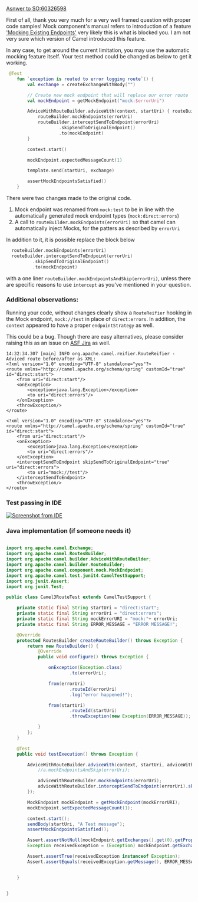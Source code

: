 [Asnwer to SO:60326598](https://stackoverflow.com/questions/60326598/camel-3-how-to-intercept-a-route-from-onexception-using-interceptsendtoendpo/60416158#60416158)

First of all, thank you very much for a very well framed question with proper code samples! Mock component's manual refers to introduction of a feature ['Mocking Existing Endpoints'](https://camel.apache.org/components/latest/mock-component.html#_mocking_existing_endpoints) very likely this is what is blocked you. I am not very sure which version of Camel introduced this feature. 

In any case, to get around the current limitation, you may use the automatic mocking feature itself. Your test method could be changed as below to get it working.

````Kotlin
 @Test
    fun `exception is routed to error logging route`() {
        val exchange = createExchangeWithBody("")

        // Create new mock endpoint that will replace our error route
        val mockEndpoint = getMockEndpoint("mock:$errorUri") 

        AdviceWithRouteBuilder.adviceWith(context, startUri) { routeBuilder ->
            routeBuilder.mockEndpoints(errorUri) 
            routeBuilder.interceptSendToEndpoint(errorUri)
                    .skipSendToOriginalEndpoint()
                    .to(mockEndpoint)
        }

        context.start()

        mockEndpoint.expectedMessageCount(1)

        template.send(startUri, exchange)

        assertMockEndpointsSatisfied()
    }
````

There were two changes made to the original code.

1. Mock endpoint was renamed from `mock:test` to be in line with the automatically generated mock endpoint types (`mock:direct:errors`)
2. A call to `routeBuilder.mockEndpoints(errorUri)` so that camel can automatically inject Mocks, for the patters as described by `errorUri`

In addition to it, it is possible replace the block below
````kotlin
  routeBuilder.mockEndpoints(errorUri)
  routeBuilder.interceptSendToEndpoint(errorUri)
          .skipSendToOriginalEndpoint()
          .to(mockEndpoint)
````
with a one liner `routeBuilder.mockEndpointsAndSkip(errorUri)`, unless there are specific reasons to use `intercept` as you've mentioned in your question.

### Additional observations:

Running your code, without changes clearly show a `RouteReifier` hooking in the Mock endpoint, `mock://test` in place of `direct:errors`. In addition, the `context` appeared to have a proper `endpointStrategy` as well. 

This could be a bug. Though there are easy alternatives, please consider raising this as an issue on [ASF Jira](https://issues.apache.org/jira/projects/CAMEL/issues) as well.

````
14:32:34.307 [main] INFO org.apache.camel.reifier.RouteReifier - Adviced route before/after as XML:
<?xml version="1.0" encoding="UTF-8" standalone="yes"?>
<route xmlns="http://camel.apache.org/schema/spring" customId="true" id="direct:start">
    <from uri="direct:start"/>
    <onException>
        <exception>java.lang.Exception</exception>
        <to uri="direct:errors"/>
    </onException>
    <throwException/>
</route>

<?xml version="1.0" encoding="UTF-8" standalone="yes"?>
<route xmlns="http://camel.apache.org/schema/spring" customId="true" id="direct:start">
    <from uri="direct:start"/>
    <onException>
        <exception>java.lang.Exception</exception>
        <to uri="direct:errors"/>
    </onException>
    <interceptSendToEndpoint skipSendToOriginalEndpoint="true" uri="direct:errors">
        <to uri="mock://test"/>
    </interceptSendToEndpoint>
    <throwException/>
</route>
````

### Test passing in IDE

[![Screenshot from IDE][1]][1]


### Java implementation (if someone needs it)
````Java

import org.apache.camel.Exchange;
import org.apache.camel.RoutesBuilder;
import org.apache.camel.builder.AdviceWithRouteBuilder;
import org.apache.camel.builder.RouteBuilder;
import org.apache.camel.component.mock.MockEndpoint;
import org.apache.camel.test.junit4.CamelTestSupport;
import org.junit.Assert;
import org.junit.Test;

public class Camel3RouteTest extends CamelTestSupport {

    private static final String startUri = "direct:start";
    private static final String errorUri = "direct:errors";
    private static final String mockErrorURI = "mock:"+ errorUri;
    private static final String ERROR_MESSAGE = "ERROR MESSAGE!";

    @Override
    protected RoutesBuilder createRouteBuilder() throws Exception {
        return new RouteBuilder() {
            @Override
            public void configure() throws Exception {

                onException(Exception.class)
                        .to(errorUri);

                from(errorUri)
                        .routeId(errorUri)
                        .log("error happened!");

                from(startUri)
                        .routeId(startUri)
                        .throwException(new Exception(ERROR_MESSAGE));

            }
        };
    }

    @Test
    public void testExecution() throws Exception {

        AdviceWithRouteBuilder.adviceWith(context, startUri, adviceWithRouteBuilder -> {
            //a.mockEndpointsAndSkip(errorUri);

            adviceWithRouteBuilder.mockEndpoints(errorUri);
            adviceWithRouteBuilder.interceptSendToEndpoint(errorUri).skipSendToOriginalEndpoint().to(mockErrorURI);
        });

        MockEndpoint mockEndpoint = getMockEndpoint(mockErrorURI);
        mockEndpoint.setExpectedMessageCount(1);

        context.start();
        sendBody(startUri, "A Test message");
        assertMockEndpointsSatisfied();

        Assert.assertNotNull(mockEndpoint.getExchanges().get(0).getProperty(Exchange.EXCEPTION_CAUGHT));
        Exception receivedException = (Exception) mockEndpoint.getExchanges().get(0).getProperty(Exchange.EXCEPTION_CAUGHT);

        Assert.assertTrue(receivedException instanceof Exception);
        Assert.assertEquals(receivedException.getMessage(), ERROR_MESSAGE);


    }


}

````

  [1]: https://i.stack.imgur.com/TPAio.png
